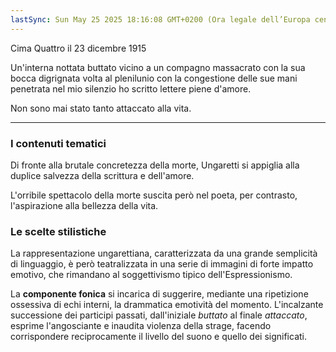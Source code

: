```yaml
---
lastSync: Sun May 25 2025 18:16:08 GMT+0200 (Ora legale dell’Europa centrale)
---
```

Cima Quattro il 23 dicembre 1915

Un'interna nottata
buttato vicino
a un compagno
massacrato
con la sua bocca
digrignata
volta al plenilunio
con la congestione
delle sue mani
penetrata
nel mio silenzio
ho scritto
lettere piene d'amore. 

Non sono mai stato
tanto
attaccato alla vita.

---
### I contenuti tematici
Di fronte alla brutale concretezza della morte, Ungaretti si appiglia alla duplice salvezza della scrittura e dell'amore.

L'orribile spettacolo della morte suscita però nel poeta, per contrasto, l'aspirazione alla bellezza della vita.

### Le scelte stilistiche
La rappresentazione ungarettiana, caratterizzata da una grande semplicità di linguaggio, è però teatralizzata in una serie di immagini di forte impatto emotivo, che rimandano al soggettivismo tipico dell'Espressionismo.

La **componente fonica** si incarica di suggerire, mediante una ripetizione ossessiva di echi interni, la drammatica emotività del momento. L'incalzante successione dei participi passati, dall'iniziale *buttato* al finale *attaccato*, esprime l'angosciante e inaudita violenza della strage, facendo corrispondere reciprocamente il livello del suono e quello dei significati.